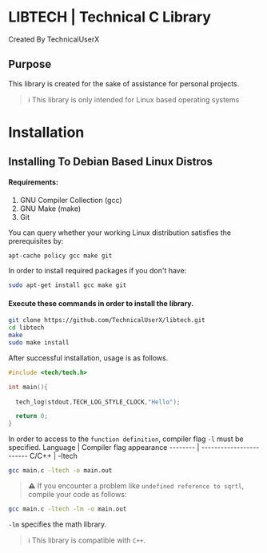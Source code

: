 # LIBTECH | Technical C Library
Created By TechnicalUserX
## Purpose
This library is created for the sake of assistance for personal projects.

> ℹ️ This library is only intended for Linux based operating systems


# Installation
## Installing To Debian Based Linux Distros

#### Requirements:
  1. GNU Compiler Collection (gcc) 
  2. GNU Make (make)
  3. Git

You can query whether your working Linux distribution satisfies the prerequisites by:
```bash
apt-cache policy gcc make git
```
In order to install required packages if you don't have:
```bash
sudo apt-get install gcc make git
```


#### Execute these commands in order to install the library.
```bash
git clone https://github.com/TechnicalUserX/libtech.git
cd libtech
make
sudo make install
```
After successful installation, usage is as follows.
```c
#include <tech/tech.h>

int main(){
  
  tech_log(stdout,TECH_LOG_STYLE_CLOCK,"Hello");

  return 0;
}
```
In order to access to the `function definition`, compiler flag `-l` must be specified.
Language | Compiler flag appearance
-------- | ------------------------
C/C++    | -ltech


```bash
gcc main.c -ltech -o main.out
```

> ⚠️ If you encounter a problem like `undefined reference to sqrtl`, compile your code as follows:

```bash
gcc main.c -ltech -lm -o main.out
```
`-lm` specifies the math library. 

> ℹ️ This library is compatible with `C++`.



